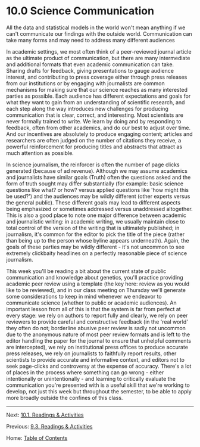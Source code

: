 # 10.0 Science Communication

All the data and statistical models in the world won't mean anything if we can't communicate our findings with the outside world. Communication can take many forms and may need to address many different audiences

In academic settings, we most often think of a peer-reviewed journal article as the ultimate product of communication, but there are many intermediate and additional formats that even academic communication can take. Sharing drafts for feedback, giving presentations to gauge audience interest, and contributing to press coverage either through press releases from our institutions or by engaging with journalists are common mechanisms for making sure that our science reaches as many interested parties as possible. Each audience has different expectations and goals for what they want to gain from an understanding of scientific research, and each step along the way introduces new challenges for producing communication that is clear, correct, and interesting. Most scientists are never formally trained to write. We learn by doing and by responding to feedback, often from other academics, and do our best to adjust over time. And our incentives are absolutely to produce engaging content; articles and researchers are often judged on the number of citations they receive, a powerful reinforcement for producing titles and abstracts that attract as much attention as possible.

In science journalism, the reinforcer is often the number of page clicks generated (because of ad revenue). Although we may assume academics and journalists have similar goals (Truth) often the questions asked and the form of truth sought may differ substantially (for example: basic science questions like what? or how? versus applied questions like 'how might this be used?') and the audiences may be wildly different (other experts versus the general public). These different goals may lead to different aspects being emphasized or sometimes addressed versus unaddressed altogether. This is also a good place to note one major difference between academic and journalistic writing: in academic writing, we usually maintain close to total control of the version of the writing that is ultimately published; in journalism, it's common for the editor to pick the title of the piece (rather than being up to the person whose byline appears underneath). Again, the goals of these parties may be wildly different - it's not uncommon to see extremely clickbaity headlines on a perfectly reasonable piece of science journalism.

This week you'll be reading a bit about the current state of public communication and knowledge about genetics, you'll practice providing academic peer review using a template (the key here: review as you would like to be reviewed), and in our class meeting on Thursday we'll generate some considerations to keep in mind whenever we endeavor to communicate science (whether to public or academic audiences). An important lesson from all of this is that the system is far from perfect at every stage: we rely on authors to report fully and clearly, we rely on peer reviewers to provide careful and constructive feedback (in the 'real world' they often do not; borderline abusive peer review is sadly not uncommon due to the anonymous nature of most peer review formats and is left to the editor handling the paper for the journal to ensure that unhelpful comments are intercepted), we rely on institutional press offices to produce accurate press releases, we rely on journalists to faithfully report results, other scientists to provide accurate and informative context, and editors not to seek page-clicks and controversy at the expense of accuracy. There's a lot of places in the process where something can go wrong - either intentionally or unintentionally - and learning to critically evaluate the communication you're presented with is a useful skill that we're working to develop, not just this week but throughout the semester, to be able to apply more broadly outside the confines of this class.

--------

Next: [10.1. Readings & Activities](10.1_readings_and_activities.md)

Previous: [9.3. Readings & Activities](../ch09/9.3_readings_and_activities.md)

Home: [Table of Contents](../index.md)
